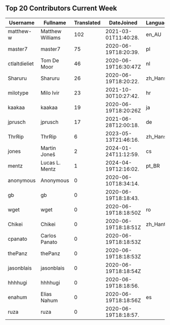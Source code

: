 ## Top 20 Contributors Current Week ##
|Username|Fullname|Translated|DateJoined|Language|
|--------|--------|----------|----------|-------|
|matthew-w|Matthew Williams|102|2021-03-01T11:40:28.|en_AU|
|master7|master7|75|2020-06-19T18:20:39.|pl|
|ctlaltdieliet|Tom De Moor|46|2020-06-19T16:30:47Z|nl|
|Sharuru|Sharuru|26|2020-06-19T18:20:22.|zh_Hans|
|milotype|Milo Ivir|23|2021-10-30T10:27:42.|hr|
|kaakaa|kaakaa|19|2020-06-19T18:20:26Z|ja|
|jprusch|jprusch|17|2021-06-28T12:00:18.|de|
|ThrRip|ThrRip|6|2023-05-13T21:46:16.|zh_Hans|
|jones|Martin Joneš|2|2024-01-24T11:12:59.|cs|
|mentz|Lucas L. Mentz|1|2024-04-19T12:16:02.|pt_BR|
|anonymous|Anonymous|0|2020-06-10T18:34:14.||
|gb|gb|0|2020-06-19T18:18:43.||
|wget|wget|0|2020-06-19T18:18:50Z|ro|
|Chikei|Chikei|0|2020-06-19T18:18:51Z|zh_Hant|
|cpanato|Carlos Panato|0|2020-06-19T18:18:53Z||
|thePanz|thePanz|0|2020-06-19T18:18:53Z||
|jasonblais|jasonblais|0|2020-06-19T18:18:54Z||
|hhhhugi|hhhhugi|0|2020-06-19T18:18:56.||
|enahum|Elias  Nahum|0|2020-06-19T18:18:56Z|es|
|ruza|ruza|0|2020-06-19T18:18:57.||
